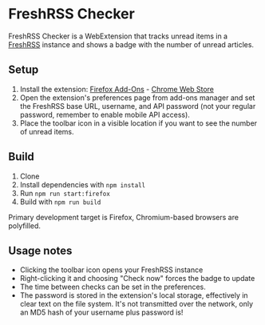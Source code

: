 FreshRSS Checker
=============
FreshRSS Checker is a WebExtension that tracks unread items in a [FreshRSS](https://freshrss.org) instance and shows a badge with the number of unread articles.

## Setup
1. Install the extension: [Firefox Add-Ons](https://addons.mozilla.org/addon/freshrss-checker/) - [Chrome Web Store](https://chrome.google.com/webstore/detail/freshrss-checker/fkckemcdpfnblnkndachclpjfmlhofeg)
2. Open the extension's preferences page from add-ons manager and set the FreshRSS base URL, username, and API password (not your regular password, remember to enable mobile API access).
3. Place the toolbar icon in a visible location if you want to see the number of unread items.

## Build

1. Clone
2. Install dependencies with `npm install`
3. Run `npm run start:firefox`
4. Build with `npm run build`

Primary development target is Firefox, Chromium-based browsers are polyfilled.

## Usage notes
* Clicking the toolbar icon opens your FreshRSS instance
* Right-clicking it and choosing "Check now" forces the badge to update
* The time between checks can be set in the preferences.
* The password is stored in the extension's local storage, effectively in clear text on the file system. It's not transmitted over the network, only an MD5 hash of your username plus password is!
